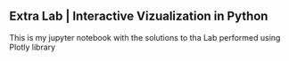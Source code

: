 ## Extra Lab | Interactive Vizualization in Python

This is my jupyter notebook with the solutions to tha Lab performed using Plotly library